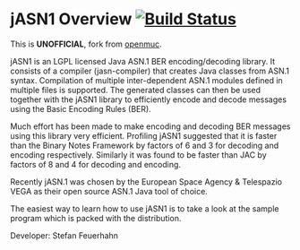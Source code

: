 
# jASN1 Overview [![Build Status](https://travis-ci.org/gythialy/jASN1.svg)](https://travis-ci.org/gythialy/jASN1)

This is **UNOFFICIAL**, fork from [openmuc](https://www.openmuc.org/asn1/).

jASN1 is an LGPL licensed Java ASN.1 BER encoding/decoding library. It consists of a compiler (jasn-compiler) that creates Java classes from ASN.1 syntax. Compilation of multiple inter-dependent ASN.1 modules defined in multiple files is supported. The generated classes can then be used together with the jASN1 library to efficiently encode and decode messages using the Basic Encoding Rules (BER).

Much effort has been made to make encoding and decoding BER messages using this library very efficient. Profiling jASN1 suggested that it is faster than the Binary Notes Framework by factors of 6 and 3 for decoding and encoding respectively. Similarly it was found to be faster than JAC by factors of 8 and 4 for decoding and encoding.

Recently jASN.1 was chosen by the European Space Agency & Telespazio VEGA as their open source ASN.1 Java tool of choice.

The easiest way to learn how to use jASN1 is to take a look at the sample program which is packed with the distribution.

Developer: Stefan Feuerhahn
